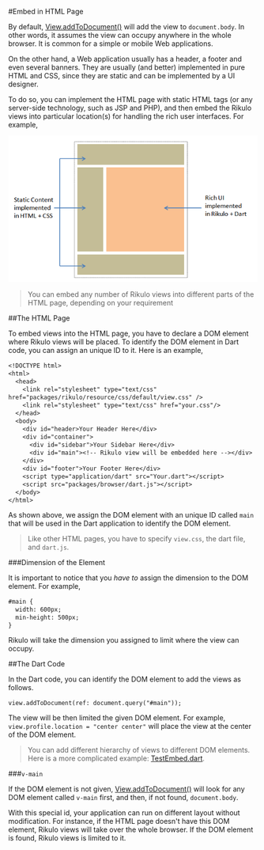 #Embed in HTML Page

By default, [View.addToDocument()](api:view) will add the view to `document.body`. In other words, it assumes the view can occupy anywhere in the whole browser. It is common for a simple or mobile Web applications. 

On the other hand, a Web application usually has a header, a footer and even several banners. They are usually (and better) implemented in pure HTML and CSS, since they are static and can be implemented by a UI designer.

To do so, you can implement the HTML page with static HTML tags (or any server-side technology, such as JSP and PHP), and then embed the Rikulo views into particular location(s) for handling the rich user interfaces. For example,

![Embed in HTML page](embedInHTMLPage.png?raw=true)

> You can embed any number of Rikulo views into different parts of the HTML page, depending on your requirement

##The HTML Page

To embed views into the HTML page, you have to declare a DOM element where Rikulo views will be placed. To identify the DOM element in Dart code, you can assign an unique ID to it. Here is an example,

    <!DOCTYPE html>
    <html>
      <head>
        <link rel="stylesheet" type="text/css" href="packages/rikulo/resource/css/default/view.css" />
        <link rel="stylesheet" type="text/css" href="your.css"/>
      </head>
      <body>
        <div id="header>Your Header Here</div>
        <div id="container">
          <div id="sidebar">Your Sidebar Here</div>
          <div id="main"><!-- Rikulo view will be embedded here --></div>
        </div>
        <div id="footer">Your Footer Here</div>
        <script type="application/dart" src="Your.dart"></script>
        <script src="packages/browser/dart.js"></script>
      </body>
    </html>

As shown above, we assign the DOM element with an unique ID called `main` that will be used in the Dart application to identify the DOM element.

> Like other HTML pages, you have to specify `view.css`, the dart file, and `dart.js`.

###Dimension of the Element

It is important to notice that you *have to* assign the dimension to the DOM element. For example,

    #main {
      width: 600px;
      min-height: 500px;
    }

Rikulo will take the dimension you assigned to limit where the view can occupy.

##The Dart Code

In the Dart code, you can identify the DOM element to add the views as follows.

    view.addToDocument(ref: document.query("#main"));

The view will be then limited the given DOM element. For example, `view.profile.location = "center center"` will place the view at the center of the DOM element.

> You can add different hierarchy of views to different DOM elements. Here is a more complicated example: [TestEmbed.dart](source:test).

###`v-main`

If the DOM element is not given, [View.addToDocument()](api:view) will look for any DOM element called `v-main` first, and then, if not found, `document.body`.

With this special id, your application can run on different layout without modification. For instance, if the HTML page doesn't have this DOM element, Rikulo views will take over the whole browser. If the DOM element is found, Rikulo views is limited to it.
